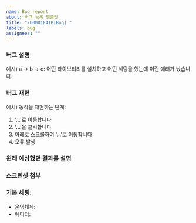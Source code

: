 ```yaml
---
name: Bug report
about: 버그 등록 템플릿
title: "\U0001F41B[Bug] "
labels: bug
assignees: ""
---
```


### 버그 설명

예시) a -> b -> c: 어떤 라이브러리를 설치하고 어떤 세팅을 했는데 이런 에러가 났습니다.

### 버그 재현

예시) 동작을 재현하는 단계:

1. '...'로 이동합니다
2. '...'을 클릭합니다
3. 아래로 스크롤하여 '...'로 이동합니다
4. 오류 발생

### 원래 예상했던 결과를 설명

### 스크린샷 첨부

### 기본 세팅:

- 운영체제:
- 에디터:
